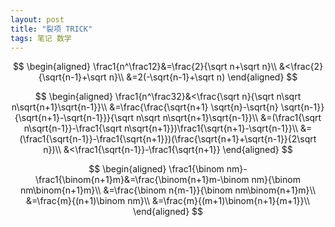 ```yaml
---
layout: post
title: "裂项 TRICK"
tags: 笔记 数学
---
```


$$
\begin{aligned}
\frac1{n^\frac12}&=\frac{2}{\sqrt n+\sqrt n}\\
&<\frac{2}{\sqrt{n-1}+\sqrt n}\\
&=2(-\sqrt{n-1}+\sqrt n)
\end{aligned}
$$

$$
\begin{aligned}
\frac1{n^\frac32}&<\frac{\sqrt n}{\sqrt n\sqrt n\sqrt{n+1}\sqrt{n-1}}\\
&=\frac{\frac{\sqrt{n+1} \sqrt{n}-\sqrt{n} \sqrt{n-1}}{\sqrt{n+1}-\sqrt{n-1}}}{\sqrt n\sqrt n\sqrt{n+1}\sqrt{n-1}}\\
&=(\frac1{\sqrt n\sqrt{n-1}}-\frac1{\sqrt n\sqrt{n+1}})\frac1{\sqrt{n+1}-\sqrt{n-1}}\\
&=(\frac1{\sqrt{n-1}}-\frac1{\sqrt{n+1}})(\frac{\sqrt{n+1}+\sqrt{n-1}}{2\sqrt n})\\
&<\frac1{\sqrt{n-1}}-\frac1{\sqrt{n+1}}
\end{aligned}
$$

$$
\begin{aligned}
\frac1{\binom nm}-\frac1{\binom{n+1}m}&=\frac{\binom{n+1}m-\binom nm}{\binom nm\binom{n+1}m}\\
&=\frac{\binom n{m-1}}{\binom nm\binom{n+1}m}\\
&=\frac{m}{(n+1)\binom nm}\\
&=\frac{m}{(m+1)\binom{n+1}{m+1}}\\
\end{aligned}
$$